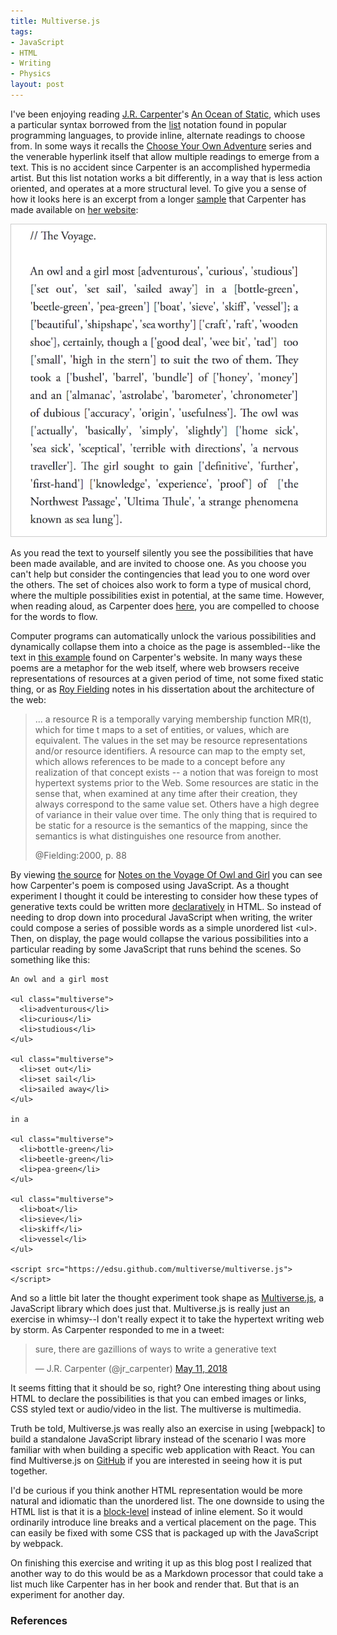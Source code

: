 ```yaml
---
title: Multiverse.js
tags:
- JavaScript
- HTML
- Writing
- Physics
layout: post
---
```


I've been enjoying reading [J.R. Carpenter]'s [An Ocean of Static], which uses a
particular syntax borrowed from the [list] notation found in popular programming
languages, to provide inline, alternate readings to choose from. In some ways it
recalls the [Choose Your Own Adventure] series and the venerable hyperlink
itself that allow multiple readings to emerge from a text. This is no accident
since Carpenter is an accomplished hypermedia artist. But this list notation
works a bit differently, in a way that is less action oriented, and operates at
a more structural level. To give you a sense of how it looks here is an excerpt
from a longer [sample] that Carpenter has made available on [her website]:

<a href="http://luckysoap.com/owlandgirl/"><img style="border: thin solid #ccc"
class="img-responsive" src="/images/ocean-of-static-page.png"></a>

As you read the text to yourself silently you see the possibilities that have
been made available, and are invited to choose one. As you choose you can't help
but consider the contingencies that lead you to one word over the others. The
set of choices also work to form a type of musical chord, where the multiple
possibilities exist in potential, at the same time. However, when reading aloud,
as Carpenter does [here], you are compelled to choose for the words to flow.

Computer programs can automatically unlock the various possibilities and
dynamically collapse them into a choice as the page is assembled--like the text
in [this example] found on Carpenter's website. In many ways these poems are a
metaphor for the web itself, where web browsers receive representations of
resources at a given period of time, not some fixed static thing, or as [Roy
Fielding] notes in his dissertation about the architecture of the web:

> ... a resource R is a temporally varying membership function MR(t), which 
> for time t maps to a set of entities, or values, which are equivalent.
> The values in the set may be resource representations and/or resource
> identifiers. A resource can map to the empty set, which allows references
> to be made to a concept before any realization of that concept exists -- 
> a notion that was foreign to most hypertext systems prior to the Web. 
> Some resources are static in the sense that, when examined at any time
> after their creation, they always correspond to the same value set. 
> Others have a high degree of variance in their value over time. The only 
> thing that is required to be static for a resource is the semantics of 
> the mapping, since the semantics is what distinguishes one resource from 
> another.
>
> @Fielding:2000, p. 88

By viewing [the source] for [Notes on the Voyage Of Owl and Girl] you can see
how Carpenter's poem is composed using JavaScript. As a thought experiment I
thought it could be interesting to consider how these types of generative texts
could be written more [declaratively] in HTML. So instead of needing to drop
down into procedural JavaScript when writing, the writer could compose a series
of possible words as a simple unordered list &lt;ul&gt;. Then, on display, the
page would collapse the various possibilities into a particular reading by some
JavaScript that runs behind the scenes. So something like this:

<script src="https://edsu.github.io/multiverse/multiverse.js"></script>

<pre><code class="html">An owl and a girl most

&lt;ul class="multiverse"&gt;
  &lt;li&gt;adventurous&lt;/li&gt;
  &lt;li&gt;curious&lt;/li&gt;
  &lt;li&gt;studious&lt;/li&gt;
&lt;/ul&gt;

&lt;ul class="multiverse"&gt;
  &lt;li&gt;set out&lt;/li&gt;
  &lt;li&gt;set sail&lt;/li&gt;
  &lt;li&gt;sailed away&lt;/li&gt;
&lt;/ul&gt;

in a

&lt;ul class="multiverse"&gt;
  &lt;li&gt;bottle-green&lt;/li&gt;
  &lt;li&gt;beetle-green&lt;/li&gt;
  &lt;li&gt;pea-green&lt;/li&gt;
&lt;/ul&gt;

&lt;ul class="multiverse"&gt;
  &lt;li&gt;boat&lt;/li&gt;
  &lt;li&gt;sieve&lt;/li&gt;
  &lt;li&gt;skiff&lt;/li&gt;
  &lt;li&gt;vessel&lt;/li&gt;
&lt;/ul&gt;

&lt;script src="https://edsu.github.com/multiverse/multiverse.js"&gt;&lt;/script&gt;</code></pre>

And so a little bit later the thought experiment took shape as [Multiverse.js],
a JavaScript library which does just that. Multiverse.js is really just an
exercise in whimsy--I don't really expect it to take the hypertext writing web
by storm. As Carpenter responded to me in a tweet:

<blockquote class="twitter-tweet" data-conversation="none" data-lang="en"><p
lang="en" dir="ltr">sure, there are gazillions of ways to write a generative
text</p>&mdash; J.R. Carpenter (@jr_carpenter) <a
href="https://twitter.com/jr_carpenter/status/994903540899475457?ref_src=twsrc%5Etfw">May
11, 2018</a></blockquote> <script async
src="https://platform.twitter.com/widgets.js" charset="utf-8"></script>

It seems fitting that it should be so, right? One interesting thing about using
HTML to declare the possibilities is that you can embed images or links, CSS
styled text or audio/video in the list. The multiverse is multimedia.

Truth be told, Multiverse.js was really also an exercise in using [webpack] to
build a standalone JavaScript library instead of the scenario I was more
familiar with when building a specific web application with React. You can find
Multiverse.js on [GitHub] if you are interested in seeing how it is put
together.

I'd be curious if you think another HTML representation would be more natural
and idiomatic than the unordered list. The one downside to using the HTML list
is that it is a [block-level] instead of inline element. So it would ordinarily
introduce line breaks and a vertical placement on the page. This can easily be
fixed with some CSS that is packaged up with the JavaScript by webpack.

On finishing this exercise and writing it up as this blog post I realized that
another way to do this would be as a Markdown processor that could take a list
much like Carpenter has in her book and render that. But that is an experiment
for another day.

### References

[An Ocean of Static]: http://www.pennedinthemargins.co.uk/index.php/2018/03/an-ocean-of-static/

[J.R. Carpenter]: https://en.wikipedia.org/wiki/J.R._Carpenter

[here]: https://www.youtube.com/watch?v=lhoDdhc2ei4

[this example]: http://luckysoap.com/owlandgirl/

[list]: https://en.wikipedia.org/wiki/List_(abstract_data_type)

[the source]: http://luckysoap.com/owlandgirl/owlandgirl.js?

[declaratively]: https://en.wikipedia.org/wiki/Declarative_programming

[GitHub]: https://github.com/edsu/multiverse

[Multiverse.js]: https://edsu.github.com/multiverse

[sample]: http://www.pennedinthemargins.co.uk/downloads/samples/9781908058461_sample.pdf

[her website]: http://luckysoap.com/

[block-level]: https://developer.mozilla.org/en-US/docs/Web/HTML/Block-level_elements

[Choose Your Own Adventure]: https://en.wikipedia.org/wiki/Choose_Your_Own_Adventure

[Roy Fielding]: https://en.wikipedia.org/wiki/Roy_Fielding

[Notes on the Voyage Of Owl and Girl]: http://luckysoap.com/owlandgirl/
